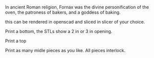 In ancient Roman religion, Fornax was the divine personification of the oven, the patroness of bakers, and a goddess of baking.

this can be rendered in openscad and sliced in slicer of your choice. 

Print a bottom, the STLs show a 2 in or 3 in opening.

Print a top

Print as many midle pieces as you like.  All pieces interlock. 
